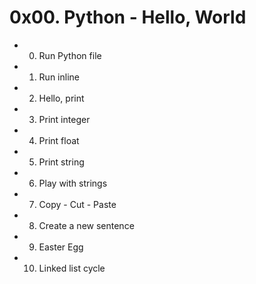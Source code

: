 # 0x00. Python - Hello, World

* 0. Run Python file
* 1. Run inline
* 2. Hello, print
* 3. Print integer
* 4. Print float
* 5. Print string
* 6. Play with strings
* 7. Copy - Cut - Paste
* 8. Create a new sentence
* 9. Easter Egg
* 10. Linked list cycle

